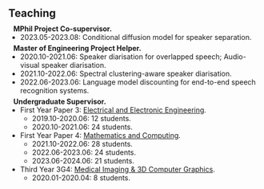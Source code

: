 <h1 id="teaching"></h1>

<h2 style="margin: 60px 0px 10px;">Teaching</h2>

<h4 style="margin:0 10px 0;">MPhil Project Co-supervisor.</h4>

<ul style="margin:0 0 5px;">
  <li>2023.05-2023.08: Conditional diffusion model for speaker separation.</li>
</ul>


<h4 style="margin:0 10px 0;">Master of Engineering Project Helper.</h4>

<ul style="margin:0 0 5px;">
  <li>2020.10-2021.06: Speaker diarisation for overlapped speech; Audio-visual speaker diarisation.</li>
  <li>2021.10-2022.06: Spectral clustering-aware speaker diarisation.</li>
  <li>2022.06-2023.06: Language model discounting for end-to-end speech recognition systems.</li>
</ul>


<h4 style="margin:0 10px 0;">Undergraduate Supervisor.</h4>

<ul style="margin:0 0 5px;">
  <li>First Year Paper 3: <a href="http://teaching.eng.cam.ac.uk/content/part-ia-syllabuses-links-online-resources">Electrical and Electronic Engineering</a>.</li>
    <ul style="margin:0 0 0px;">
      <li>2019.10-2020.06: 12 students.</li>
      <li>2020.10-2021.06: 24 students.</li>
    </ul>
  <li>First Year Paper 4: <a href="http://teaching.eng.cam.ac.uk/content/part-ia-syllabuses-links-online-resources">Mathematics and Computing</a>.</li>
    <ul style="margin:0 0 0px;">
      <li>2021.10-2022.06: 28 students.</li>
      <li>2022.06-2023.06: 24 students.</li>
      <li>2023.06-2024.06: 21 students.</li>
    </ul>
  <li>Third Year 3G4: <a href="http://teaching.eng.cam.ac.uk/content/part-ia-syllabuses-links-online-resources">Medical Imaging & 3D Computer Graphics</a>.</li>
    <ul style="margin:0 0 0px;">
      <li>2020.01-2020.04: 8 students.</li>
    </ul>
  </ul>
  




<!-- 
<ul>
  <li>
    Undergraduate Supervisor, <a href="https://cms.sic.saarland/hlcvss22/">High-Level Computer Vision</a> at <a href="https://www.mpi-inf.mpg.de/departments/computer-vision-and-machine-learning/teaching/courses-1">Max Planck Institutes</a>, 2022
    <li> 2019-10, 222 students
    </li>
  </li>
  <li>
    Student Mentor, <a href="https://sites.google.com/view/cvpr-academy/">CVPR Academy</a> at <a href="https://cvpr2022.thecvf.com/">IEEE/CVF Conference on Computer Vision and Pattern Recognition (CVPR)</a>, 2022
  </li>
  <li>
    Teaching Assistant, <a href="https://cms.sic.saarland/hlcvss21/">High-Level Computer Vision</a> at <a href="https://www.mpi-inf.mpg.de/departments/computer-vision-and-machine-learning/teaching/courses-1">Max Planck Institute</a>, 2021
  </li>
  <li>
    Teaching Assistant, <a href="">Digital Image Processing</a> at <a href="http://www.tju.edu.cn/english/index.htm/">Tianjin University</a>, 2017
  </li>
</ul> -->
